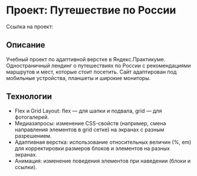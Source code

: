 # Проект: Путешествие по России
Ссылка на проект:

## Описание
Учебный проект по адаптивной верстке в Яндекс.Практикуме. Одностраничный лендинг о путешествиях по России с рекомендациями маршрутов и мест, которые стоит посетить. Сайт адаптирован под мобильные устройства, планшеты и широкие мониторы.

## Технологии
* Flex и Grid Layout: flex — для шапки и подвала, grid — для фотогалерей.
* Медиазапросы: изменение CSS-свойств (например, смена направления элементов в grid сетке) на экранах с разным разрешением.
* Адаптивная верстка: использование относительных величин (%, em) для корректировки размеров блоков и элементов на разных экранах.
* Анимация: изменение поведения элементов при наведении (блоки и ссылки).
